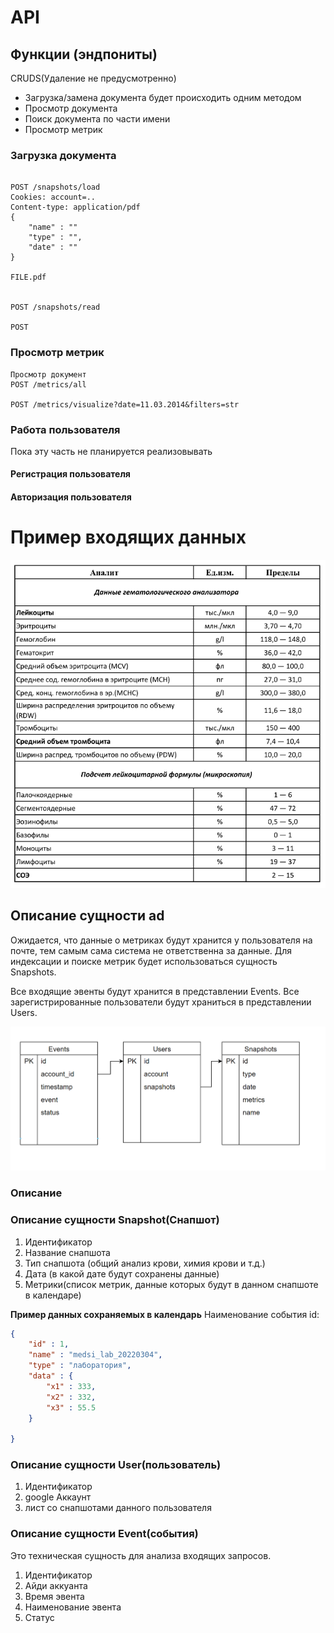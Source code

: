 # API

## Функции (эндпониты)

CRUDS(Удаление не предусмотренно)

- Загрузка/замена документа будет происходить одним методом
- Просмотр документа
- Поиск документа по части имени
- Просмотр метрик

### Загрузка документа

```http

POST /snapshots/load
Cookies: account=..
Content-type: application/pdf
{
    "name" : ""
    "type" : "",
    "date" : ""
}

FILE.pdf


POST /snapshots/read

POST
```

### Просмотр метрик

```http 
Просмотр документ
POST /metrics/all

POST /metrics/visualize?date=11.03.2014&filters=str

```

### Работа пользователя

Пока эту часть не планируется реализовывать
#### Регистрация пользователя
#### Авторизация пользователя

# Пример входящих данных

![Наполнение pdf](pdf_data.png "Наполнение")


## Описание сущности ad

Ожидается, что данные о метриках будут хранится у пользователя на почте, тем самым сама система не ответственна за данные.
Для индексации и поиске метрик будет использоваться сущность Snapshots.

Все входящие эвенты будут хранится в представлении Events.
Все зарегистрированные пользователи будут храниться в представлении Users.

![Модель данных](Entities.png "диаграмма сущностей")

### Описание 

### Описание сущности Snapshot(Снапшот)

1. Идентификатор
2. Название снапшота
2. Тип снапшота (общий анализ крови, химия крови и т.д.)
3. Дата (в какой дате будут сохранены данные)
4. Метрики(список метрик, данные которых будут в данном снапшоте в календаре)

**Пример данных сохраняемых в календарь**
Наименование события id:
```json
{
	"id" : 1,
	"name" : "medsi_lab_20220304",
	"type" : "лаборатория",
	"data" : {
		"x1" : 333,
		"x2" : 332,
		"x3" : 55.5
	}

}
```

### Описание сущности User(пользователь)

1. Идентификатор
2. google Аккаунт
3. лист со снапшотами данного пользователя

### Описание сущности Event(события) 

Это техническая сущность для анализа входящих запросов.

1. Идентификатор
2. Айди аккуанта
3. Время эвента
4. Наименование эвента
5. Статус
